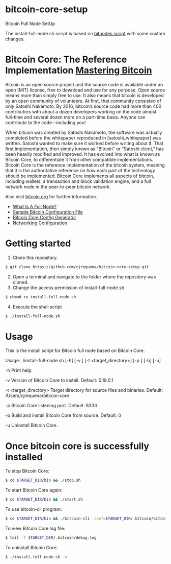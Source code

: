 # bitcoin-core-setup
Bitcoin Full Node SetUp

The install-full-node.sh script is based on [bitnodes script](https://bitnodes.io/install-full-node.sh) with some custom changes.

# Bitcoin Core: The Reference Implementation [Mastering Bitcoin](https://github.com/bitcoinbook/bitcoinbook/blob/develop/ch03.asciidoc)

Bitcoin is an open source project and the source code is available under an open (MIT) license, free to download and use for any purpose. Open source means more than simply free to use. It also means that bitcoin is developed by an open community of volunteers. At first, that community consisted of only Satoshi Nakamoto. By 2016, bitcoin’s source code had more than 400 contributors with about a dozen developers working on the code almost full-time and several dozen more on a part-time basis. Anyone can contribute to the code—including you!

When bitcoin was created by Satoshi Nakamoto, the software was actually completed before the whitepaper reproduced in [satoshi_whitepaper] was written. Satoshi wanted to make sure it worked before writing about it. That first implementation, then simply known as "Bitcoin" or "Satoshi client," has been heavily modified and improved. It has evolved into what is known as Bitcoin Core, to differentiate it from other compatible implementations. Bitcoin Core is the reference implementation of the bitcoin system, meaning that it is the authoritative reference on how each part of the technology should be implemented. Bitcoin Core implements all aspects of bitcoin, including wallets, a transaction and block validation engine, and a full network node in the peer-to-peer bitcoin network.


Also visit [bitcoin.org](https://bitcoin.org/en/bitcoin-core/) for further information.

-   [What Is A Full Node?](https://bitcoin.org/en/full-node#what-is-a-full-node)
-   [Sample Bitcoin Configuration File](https://github.com/bitcoin/bitcoin/blob/master/share/examples/bitcoin.conf)
-   [Bitcoin Core Config Generator](https://jlopp.github.io/bitcoin-core-config-generator/)
-   [Networking Configuration](https://bitcoin.org/en/full-node#network-configuration)

# Getting started

1.  Clone this repository.
```sh
$ git clone https://github.com/cjrequena/bitcoin-core-setup.git
```

2. Open a terminal and navigate to the folder where the repository was cloned.
3. Change the access permission of install-full-node.sh
```sh
$ chmod +x install-full-node.sh
```
4. Execute the shell script
```sh
$ ./install-full-node.sh
```

# Usage  
This is the install script for Bitcoin full node based on Bitcoin Core.

  Usage: ./install-full-node.sh [-h] [-v <version>] [-t <target_directory>] [-p <port>] [-b] [-u]

  -h
      Print help.

  -v <version>
      Version of Bitcoin Core to install.
      Default: 0.19.0.1

  -t <target_directory>
      Target directory for source files and binaries.
      Default: /Users/cjrequena/bitcoin-core

  -p <port>
      Bitcoin Core listening port.
      Default: 8333

  -b
      Build and install Bitcoin Core from source.
      Default: 0

  -u
      Uninstall Bitcoin Core.
      
# Once bitcoin core is successfully installed

To stop Bitcoin Core:
```sh
$ cd $TARGET_DIR/bin && ./stop.sh
```
  
To start Bitcoin Core again:
```sh
$ cd $TARGET_DIR/bin && ./start.sh
```

To use bitcoin-cli program:
```sh
$ cd $TARGET_DIR/bin && ./bitcoin-cli -conf=$TARGET_DIR/.bitcoin/bitcoin.conf getnetworkinfo
```

To view Bitcoin Core log file:
```sh
$ tail -f $TARGET_DIR/.bitcoin/debug.log
```

To uninstall Bitcoin Core:
```sh
$ ./install-full-node.sh -u
```
